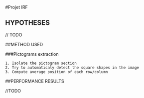#Projet IRF

## HYPOTHESES

// TODO

##METHOD USED

###Pictograms extraction

    1. Isolate the pictogram section
    2. Try to automaticaly detect the square shapes in the image
    3. Compute average position of each row/column

##PERFORMANCE RESULTS

//TODO



